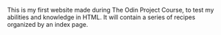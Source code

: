 This is my first website made during The Odin Project Course, to test my abilities and knowledge in HTML. It will contain a series of recipes organized by an index page. 
